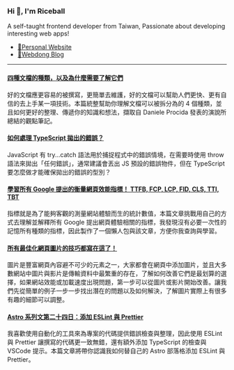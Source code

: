 <h3 >Hi 👋, I'm Riceball</h3>
<p>A self-taught frontend developer from Taiwan, Passionate about developing interesting web apps!</p>

- [🏡Personal Website](https://weweweb.pages.dev/)
- [📝Webdong Blog](https://www.webdong.dev/)
---

<!--START_SECTION:feed-->
#### [四種文檔的種類，以及為什麼需要了解它們](https:&#x2F;&#x2F;www.webdong.dev&#x2F;post&#x2F;4-types-of-documentation-nobody-tells-you-about&#x2F;) 
好的文檔應更容易的被撰寫，更簡單去維護，好的文檔可以幫助人們更快、更有自信的去上手某一項技術。本篇統整幫助你理解文檔可以被拆分為的 4 個種類，並且如何更好的整理、傳遞你的知識和想法，擷取自 Daniele Procida 發表的演說所總結的觀點筆記。
#### [如何處理 TypeScript 拋出的錯誤？](https:&#x2F;&#x2F;www.webdong.dev&#x2F;post&#x2F;how-to-handle-typescript-error&#x2F;) 
JavaScript 有 try...catch 語法用於捕捉程式中的錯誤情境，在需要時使用 throw 語法來拋出「任何錯誤」，通常建議會丟出 JS 預設的錯誤物件，但在 TypeScript 要怎麼做才能確保拋出的錯誤的型別？
#### [學習所有 Google 提出的衡量網頁效能指標！ TTFB, FCP, LCP, FID, CLS, TTI, TBT](https:&#x2F;&#x2F;www.webdong.dev&#x2F;post&#x2F;all-the-performance-metrics-you-need-to-know&#x2F;) 
指標就是為了能夠客觀的測量網站體驗而生的統計數值，本篇文章挑戰用自己的方式去理解並解釋所有 Google 提出網頁體驗相關的指標，我發現沒有必要一次性的記憶所有種類的指標，因此製作了一個懶人包與該文章，方便你我查詢與學習。
#### [所有最佳化網頁圖片的技巧都寫在這了！](https:&#x2F;&#x2F;www.webdong.dev&#x2F;post&#x2F;all-you-need-to-know-about-optimal-images&#x2F;) 
圖片是豐富網頁內容避不可少的元素之一，大家都會在網頁中添加圖片，並且大多數網站中圖片與影片是傳輸資料中最繁重的存在，了解如何改善它們是最划算的選擇，如果網站效能或加載速度出現問題，第一步可以從圖片或影片開始改善。讓我們先從簡單的例子一步一步找出潛在的問題以及如何解決，了解圖片實際上有很多有趣的細節可以調整。
#### [Astro 系列文第二十四日：添加 ESLint 與 Prettier](https:&#x2F;&#x2F;www.webdong.dev&#x2F;post&#x2F;astro-add-eslint-and-prettier&#x2F;) 
我喜歡使用自動化的工具來為專案的代碼提供錯誤檢查與整理，因此使用 ESLint 與 Prettier 讓撰寫的代碼更一致無錯，還有額外添加 TypeScript 的檢查與 VSCode 提示。本篇文章將帶你認識我如何替自己的 Astro 部落格添加 ESLint 與 Prettier。
<!--END_SECTION:feed-->

